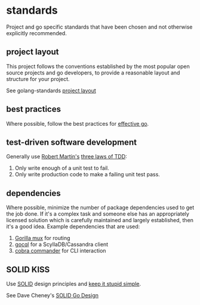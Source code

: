 # standards #

Project and go specific standards that have been chosen and not otherwise
explicitly recommended.

## project layout ##

This project follows the conventions established by the most popular open source
projects and go developers, to provide a reasonable layout and structure for
your project.

See golang-standards [project layout](https://github.com/golang-standards/project-layout)

## best practices ##

Where possible, follow the best practices for [effective go](https://golang.org/doc/effective_go.html).

## test-driven software development ##

Generally use [Robert Martin's](https://en.wikipedia.org/wiki/Robert_C._Martin) [three laws of TDD](https://www.youtube.com/watch?v=qkblc5WRn-U):

  1. Only write enough of a unit test to fail.
  2. Only write production code to make a failing unit test pass.

## dependencies ##

Where possible, minimize the number of package dependencies used to get the job
done.  If it's a complex task and someone else has an appropriately licensed
solution which is carefully maintained and largely established, then it's
a good idea.  Example dependencies that are used:

  1. [Gorilla mux](https://github.com/gorilla/mux) for routing
  2. [gocql](https://github.com/gocql/gocql) for a ScyllaDB/Cassandra client
  3. [cobra commander](https://github.com/spf13/cobra) for CLI interaction

## SOLID KISS ##

Use [SOLID](https://en.wikipedia.org/wiki/SOLID) design principles and [keep it stupid simple](https://en.wikipedia.org/wiki/KISS_principle).

See Dave Cheney's [SOLID Go Design](https://dave.cheney.net/2016/08/20/solid-go-design)
